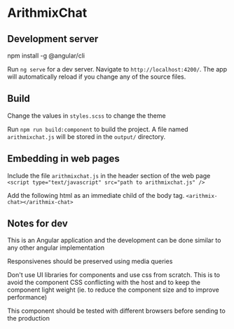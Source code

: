 # ArithmixChat

## Development server

npm install -g @angular/cli

Run `ng serve` for a dev server. Navigate to `http://localhost:4200/`. The app will automatically reload if you change any of the source files.

## Build

Change the values in `styles.scss` to change the theme

Run `npm run build:component` to build the project. A file named `arithmixchat.js` will be stored in the `output/` directory.

## Embedding in web pages

Include the file `arithmixchat.js` in the header section of the web page `<script type="text/javascript" src="path to arithmixchat.js" />`

Add the following html as an immediate child of the body tag. `<arithmix-chat></arithmix-chat>`

## Notes for dev

This is an Angular application and the development can be done similar to any other angular implementation

Responsivenes should be preserved using media queries

Don't use UI libraries for components and use css from scratch. This is to avoid the component CSS conflicting with the host and to keep the component light weight (ie. to reduce the component size and to improve performance)

This component should be tested with different browsers before sending to the production
